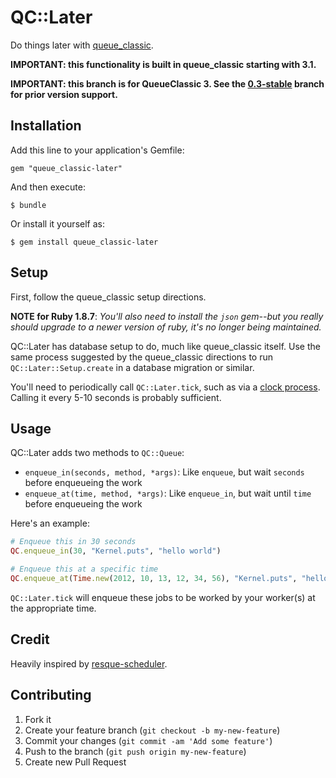 # QC::Later

Do things later with [queue_classic](https://github.com/ryandotsmith/queue_classic).

**IMPORTANT: this functionality is built in queue_classic starting with 3.1.**

**IMPORTANT: this branch is for QueueClassic 3. See the [0.3-stable](https://github.com/dpiddy/queue_classic-later/tree/0.3-stable) branch for prior version support.**

## Installation

Add this line to your application's Gemfile:

    gem "queue_classic-later"

And then execute:

    $ bundle

Or install it yourself as:

    $ gem install queue_classic-later

## Setup

First, follow the queue_classic setup directions.

**NOTE for Ruby 1.8.7**: *You'll also need to install the `json` gem--but you really should upgrade to a newer version of ruby, it's no longer being maintained.*

QC::Later has database setup to do, much like queue_classic itself. Use the same process suggested by the queue_classic
directions to run `QC::Later::Setup.create` in a database migration or similar.

You'll need to periodically call `QC::Later.tick`, such as via a
[clock process](https://devcenter.heroku.com/articles/scheduled-jobs-custom-clock-processes). Calling it every 5-10
seconds is probably sufficient.

## Usage

QC::Later adds two methods to `QC::Queue`:

* `enqueue_in(seconds, method, *args)`: Like `enqueue`, but wait `seconds` before enqueueing the work
* `enqueue_at(time, method, *args)`: Like `enqueue_in`, but wait until `time` before enqueueing the work

Here's an example:

```ruby
# Enqueue this in 30 seconds
QC.enqueue_in(30, "Kernel.puts", "hello world")

# Enqueue this at a specific time
QC.enqueue_at(Time.new(2012, 10, 13, 12, 34, 56), "Kernel.puts", "hello world")
```

`QC::Later.tick` will enqueue these jobs to be worked by your worker(s) at the appropriate time.

## Credit

Heavily inspired by [resque-scheduler](https://github.com/bvandenbos/resque-scheduler).

## Contributing

1. Fork it
2. Create your feature branch (`git checkout -b my-new-feature`)
3. Commit your changes (`git commit -am 'Add some feature'`)
4. Push to the branch (`git push origin my-new-feature`)
5. Create new Pull Request

